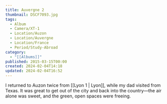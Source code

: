 ```yaml
---
title: Auvergne 2
thumbnail: DSCF7093.jpg
tags:
  - Album
  - Camera/XT-1
  - Location/Auzon
  - Location/Auvergne
  - Location/France
  - Period/Study-Abroad
category:
  - "[[Albums]]"
published: 2015-03-15T00:00
created: 2024-02-04T14:18
updated: 2024-02-04T16:52
---
```

I returned to Auzon twice from [[Lyon 1 | Lyon]], while my dad visited from Texas. It was great to get out of the city and back into the country—the air alone was sweet, and the green, open spaces were freeing.
